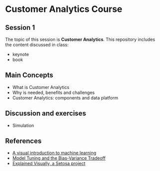 # Customer Analytics Course

## Session 1

The topic of this session is **Customer Analytics**. This repository includes the content discussed in class:

  - keynote
  - book

## Main Concepts

  - What is Customer Analytics
  - Why is needed, benefits and challenges
  - Customer Analytics: components and data platform
  
## Discussion and exercises

  - Simulation
  
## References

 - [A visual introduction to machine learning](http://www.r2d3.us/visual-intro-to-machine-learning-part-1/)
 - [Model Tuning and the Bias-Variance Tradeoff](http://www.r2d3.us/visual-intro-to-machine-learning-part-2/)
 - [Explained Visually, a Setosa project](http://setosa.io/ev/)
